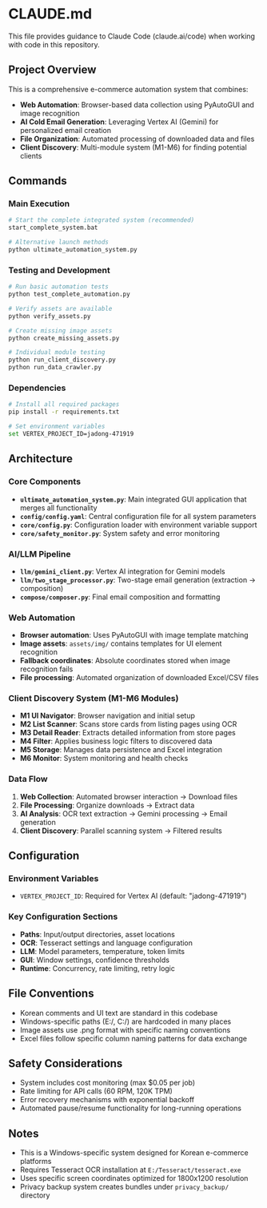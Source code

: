 # CLAUDE.md

This file provides guidance to Claude Code (claude.ai/code) when working with code in this repository.

## Project Overview
This is a comprehensive e-commerce automation system that combines:
- **Web Automation**: Browser-based data collection using PyAutoGUI and image recognition
- **AI Cold Email Generation**: Leveraging Vertex AI (Gemini) for personalized email creation
- **File Organization**: Automated processing of downloaded data and files
- **Client Discovery**: Multi-module system (M1-M6) for finding potential clients

## Commands

### Main Execution
```bash
# Start the complete integrated system (recommended)
start_complete_system.bat

# Alternative launch methods
python ultimate_automation_system.py
```

### Testing and Development
```bash
# Run basic automation tests
python test_complete_automation.py

# Verify assets are available
python verify_assets.py

# Create missing image assets
python create_missing_assets.py

# Individual module testing
python run_client_discovery.py
python run_data_crawler.py
```

### Dependencies
```bash
# Install all required packages
pip install -r requirements.txt

# Set environment variables
set VERTEX_PROJECT_ID=jadong-471919
```

## Architecture

### Core Components
- **`ultimate_automation_system.py`**: Main integrated GUI application that merges all functionality
- **`config/config.yaml`**: Central configuration file for all system parameters
- **`core/config.py`**: Configuration loader with environment variable support
- **`core/safety_monitor.py`**: System safety and error monitoring

### AI/LLM Pipeline
- **`llm/gemini_client.py`**: Vertex AI integration for Gemini models
- **`llm/two_stage_processor.py`**: Two-stage email generation (extraction → composition)
- **`compose/composer.py`**: Final email composition and formatting

### Web Automation
- **Browser automation**: Uses PyAutoGUI with image template matching
- **Image assets**: `assets/img/` contains templates for UI element recognition
- **Fallback coordinates**: Absolute coordinates stored when image recognition fails
- **File processing**: Automated organization of downloaded Excel/CSV files

### Client Discovery System (M1-M6 Modules)
- **M1 UI Navigator**: Browser navigation and initial setup
- **M2 List Scanner**: Scans store cards from listing pages using OCR
- **M3 Detail Reader**: Extracts detailed information from store pages
- **M4 Filter**: Applies business logic filters to discovered data
- **M5 Storage**: Manages data persistence and Excel integration
- **M6 Monitor**: System monitoring and health checks

### Data Flow
1. **Web Collection**: Automated browser interaction → Download files
2. **File Processing**: Organize downloads → Extract data
3. **AI Analysis**: OCR text extraction → Gemini processing → Email generation
4. **Client Discovery**: Parallel scanning system → Filtered results

## Configuration

### Environment Variables
- `VERTEX_PROJECT_ID`: Required for Vertex AI (default: "jadong-471919")

### Key Configuration Sections
- **Paths**: Input/output directories, asset locations
- **OCR**: Tesseract settings and language configuration
- **LLM**: Model parameters, temperature, token limits
- **GUI**: Window settings, confidence thresholds
- **Runtime**: Concurrency, rate limiting, retry logic

## File Conventions
- Korean comments and UI text are standard in this codebase
- Windows-specific paths (E:/, C:/) are hardcoded in many places
- Image assets use .png format with specific naming conventions
- Excel files follow specific column naming patterns for data exchange

## Safety Considerations
- System includes cost monitoring (max $0.05 per job)
- Rate limiting for API calls (60 RPM, 120K TPM)
- Error recovery mechanisms with exponential backoff
- Automated pause/resume functionality for long-running operations

## Notes
- This is a Windows-specific system designed for Korean e-commerce platforms
- Requires Tesseract OCR installation at `E:/Tesseract/tesseract.exe`
- Uses specific screen coordinates optimized for 1800x1200 resolution
- Privacy backup system creates bundles under `privacy_backup/` directory